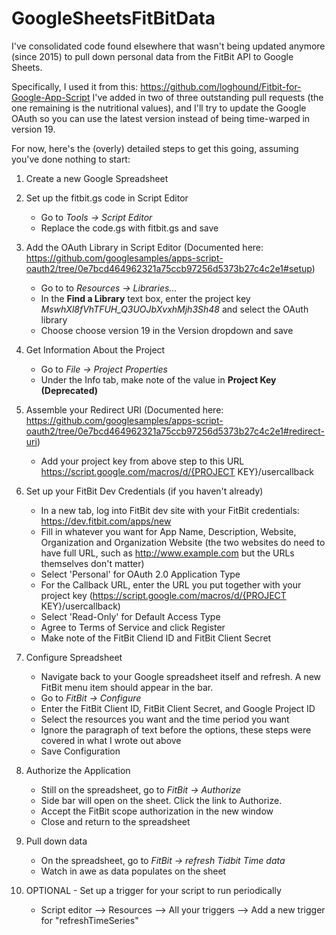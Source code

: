 # GoogleSheetsFitBitData

I've consolidated code found elsewhere that wasn't being updated anymore (since 2015) to pull down personal data from the FitBit API to Google Sheets. 

Specifically, I used it from this: https://github.com/loghound/Fitbit-for-Google-App-Script I've added in two of three outstanding pull requests (the one remaining is the nutritional values), and I'll try to update the Google OAuth so you can use the latest version instead of being time-warped in version 19.  

For now, here's the (overly) detailed steps to get this going, assuming you've done nothing to start:

1. Create a new Google Spreadsheet
1. Set up the fitbit.gs code in Script Editor
   * Go to *Tools -> Script Editor*
   * Replace the code.gs with fitbit.gs and save

1. Add the OAuth Library in Script Editor (Documented here: https://github.com/googlesamples/apps-script-oauth2/tree/0e7bcd464962321a75ccb97256d5373b27c4c2e1#setup)
   * Go to to *Resources -> Libraries...*
   * In the **Find a Library** text box, enter the project key *MswhXl8fVhTFUH_Q3UOJbXvxhMjh3Sh48* and select the OAuth library
   * Choose choose version 19 in the Version dropdown and save

1. Get Information About the Project
   * Go to *File -> Project Properties*
   * Under the Info tab, make note of the value in **Project Key (Deprecated)**
  
1. Assemble your Redirect URI (Documented here: https://github.com/googlesamples/apps-script-oauth2/tree/0e7bcd464962321a75ccb97256d5373b27c4c2e1#redirect-uri)
   * Add your project key from above step to this URL https://script.google.com/macros/d/{PROJECT KEY}/usercallback
  
1. Set up your FitBit Dev Credentials (if you haven't already)
   * In a new tab, log into FitBit dev site with your FitBit credentials: https://dev.fitbit.com/apps/new
   * Fill in whatever you want for App Name, Description, Website, Organization and Organization Website (the two websites do need to have full URL, such as http://www.example.com but the URLs themselves don't matter)
   * Select 'Personal' for OAuth 2.0 Application Type
   * For the Callback URL, enter the URL you put together with your project key (https://script.google.com/macros/d/{PROJECT KEY}/usercallback)
   * Select 'Read-Only' for Default Access Type
   * Agree to Terms of Service and click Register
   * Make note of the FitBit Cliend ID and FitBit Client Secret
 
1. Configure Spreadsheet
   * Navigate back to your Google spreadsheet itself and refresh. A new FitBit menu item should appear in the bar.
   * Go to *FitBit -> Configure*
   * Enter the FitBit Client ID, FitBit Client Secret, and Google Project ID
   * Select the resources you want and the time period you want
   * Ignore the paragraph of text before the options, these steps were covered in what I wrote out above
   * Save Configuration
  
1. Authorize the Application
   * Still on the spreadsheet, go to *FitBit -> Authorize*
   * Side bar will open on the sheet. Click the link to Authorize.
   * Accept the FitBit scope authorization in the new window
   * Close and return to the spreadsheet

1. Pull down data
   * On the spreadsheet, go to *FitBit -> refresh Tidbit Time data*
   * Watch in awe as data populates on the sheet
   
1. OPTIONAL - Set up a trigger for your script to run periodically
   * Script editor --> Resources --> All your triggers --> Add a new trigger for "refreshTimeSeries"
